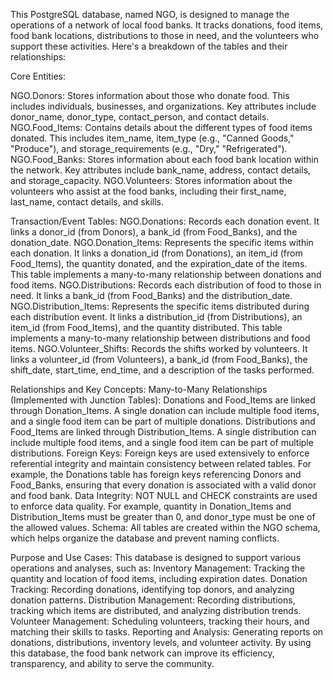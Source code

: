 This PostgreSQL database, named NGO, is designed to manage the operations of a network of local food banks. It tracks donations, food items, food bank locations, distributions to those in need, and the volunteers who support these activities. Here's a breakdown of the tables and their relationships:

Core Entities:

NGO.Donors: Stores information about those who donate food. This includes individuals, businesses, and organizations. Key attributes include donor_name, donor_type, contact_person, and contact details.
NGO.Food_Items: Contains details about the different types of food items donated. This includes item_name, item_type (e.g., "Canned Goods," "Produce"), and storage_requirements (e.g., "Dry," "Refrigerated").
NGO.Food_Banks: Stores information about each food bank location within the network. Key attributes include bank_name, address, contact details, and storage_capacity.
NGO.Volunteers: Stores information about the volunteers who assist at the food banks, including their first_name, last_name, contact details, and skills.

Transaction/Event Tables:
NGO.Donations: Records each donation event. It links a donor_id (from Donors), a bank_id (from Food_Banks), and the donation_date.
NGO.Donation_Items: Represents the specific items within each donation. It links a donation_id (from Donations), an item_id (from Food_Items), the quantity donated, and the expiration_date of the items. This table implements a many-to-many relationship between donations and food items.
NGO.Distributions: Records each distribution of food to those in need. It links a bank_id (from Food_Banks) and the distribution_date.
NGO.Distribution_Items: Represents the specific items distributed during each distribution event. It links a distribution_id (from Distributions), an item_id (from Food_Items), and the quantity distributed. This table implements a many-to-many relationship between distributions and food items.
NGO.Volunteer_Shifts: Records the shifts worked by volunteers. It links a volunteer_id (from Volunteers), a bank_id (from Food_Banks), the shift_date, start_time, end_time, and a description of the tasks performed.

Relationships and Key Concepts:
Many-to-Many Relationships (Implemented with Junction Tables):
Donations and Food_Items are linked through Donation_Items. A single donation can include multiple food items, and a single food item can be part of multiple donations.
Distributions and Food_Items are linked through Distribution_Items. A single distribution can include multiple food items, and a single food item can be part of multiple distributions.
Foreign Keys: Foreign keys are used extensively to enforce referential integrity and maintain consistency between related tables. For example, the Donations table has foreign keys referencing Donors and Food_Banks, ensuring that every donation is associated with a valid donor and food bank.
Data Integrity: NOT NULL and CHECK constraints are used to enforce data quality. For example, quantity in Donation_Items and Distribution_Items must be greater than 0, and donor_type must be one of the allowed values.
Schema: All tables are created within the NGO schema, which helps organize the database and prevent naming conflicts.

Purpose and Use Cases:
This database is designed to support various operations and analyses, such as:
Inventory Management: Tracking the quantity and location of food items, including expiration dates.
Donation Tracking: Recording donations, identifying top donors, and analyzing donation patterns.
Distribution Management: Recording distributions, tracking which items are distributed, and analyzing distribution trends.
Volunteer Management: Scheduling volunteers, tracking their hours, and matching their skills to tasks.
Reporting and Analysis: Generating reports on donations, distributions, inventory levels, and volunteer activity.
By using this database, the food bank network can improve its efficiency, transparency, and ability to serve the community.
